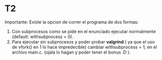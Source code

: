 # T2

Importante: Existe la opcion de correr el programa de dos formas:
1. Con subprocesos como se pide en el enunciado ejecutar normalmente (default: withsubprocess = 0).
2. Para ejecutar sin subprocesos y poder probar **valgrind** ( ya que el uso de vfork() en 1 lo hace impredecible) cambiar withsubprocess = 1; en el archivo main.c. (ojala lo hagan y poder tener el bonus :D ).
